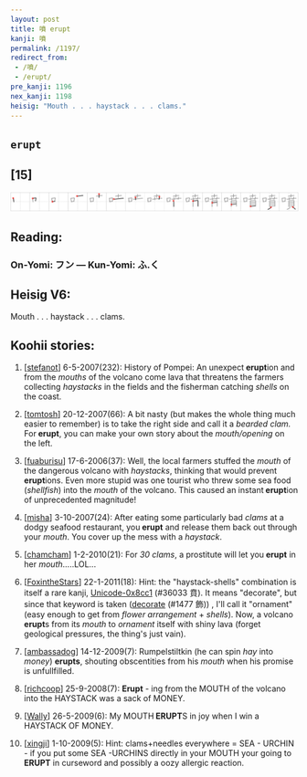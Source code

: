 ```yaml
---
layout: post
title: 噴 erupt
kanji: 噴
permalink: /1197/
redirect_from:
 - /噴/
 - /erupt/
pre_kanji: 1196
nex_kanji: 1198
heisig: "Mouth . . . haystack . . . clams."
---
```


## `erupt`

## [15]

<div class="stroke"><img src="../images/E599B4.png" /></div>

## Reading:

### On-Yomi: フン &mdash; Kun-Yomi: ふ.く

## Heisig V6:

Mouth . . . haystack . . . clams.

## Koohii stories:

1) [<a href="http://kanji.koohii.com/profile/stefanot">stefanot</a>] 6-5-2007(232): History of Pompei: An unexpect<strong> erupt</strong>ion and from the <em>mouths</em> of the volcano come lava that threatens the farmers collecting <em>haystacks</em> in the fields and the fisherman catching <em>shells</em> on the coast.

2) [<a href="http://kanji.koohii.com/profile/tomtosh">tomtosh</a>] 20-12-2007(66): A bit nasty (but makes the whole thing much easier to remember) is to take the right side and call it a <em>bearded clam.</em> For<strong> erupt</strong>, you can make your own story about the <em>mouth/opening</em> on the left.

3) [<a href="http://kanji.koohii.com/profile/fuaburisu">fuaburisu</a>] 17-6-2006(37): Well, the local farmers stuffed the <em>mouth</em> of the dangerous volcano with <em>haystacks</em>, thinking that would prevent<strong> erupt</strong>ions. Even more stupid was one tourist who threw some sea food (<em>shellfish</em>) into the <em>mouth</em> of the volcano. This caused an instant<strong> erupt</strong>ion of unprecedented magnitude!

4) [<a href="http://kanji.koohii.com/profile/misha">misha</a>] 3-10-2007(24): After eating some particularly bad <em>clams</em> at a dodgy seafood restaurant, you<strong> erupt</strong> and release them back out through your <em>mouth</em>. You cover up the mess with a <em>haystack</em>.

5) [<a href="http://kanji.koohii.com/profile/chamcham">chamcham</a>] 1-2-2010(21): For <em>30 clams</em>, a prostitute will let you<strong> erupt</strong> in her <em>mouth</em>.....LOL...

6) [<a href="http://kanji.koohii.com/profile/FoxintheStars">FoxintheStars</a>] 22-1-2011(18): Hint: the &quot;haystack-shells&quot; combination is itself a rare kanji, <a href="../36033">Unicode-0x8cc1</a> (#36033 賁). It means &quot;decorate&quot;, but since that keyword is taken (<a href="../1477">decorate</a> (#1477 飾)) , I&#039;ll call it &quot;ornament&quot; (easy enough to get from <em>flower arrangement</em> + <em>shells</em>). Now, a volcano<strong> erupt</strong>s from its <em>mouth</em> to <em>ornament</em> itself with shiny lava (forget geological pressures, the thing&#039;s just vain).

7) [<a href="http://kanji.koohii.com/profile/ambassadog">ambassadog</a>] 14-12-2009(7): Rumpelstiltkin (he can spin <em>hay</em> into <em>money</em>) <strong>erupts</strong>, shouting obscentities from his <em>mouth</em> when his promise is unfullfilled.

8) [<a href="http://kanji.koohii.com/profile/richcoop">richcoop</a>] 25-9-2008(7): <strong>Erupt</strong> - ing from the MOUTH of the volcano into the HAYSTACK was a sack of MONEY.

9) [<a href="http://kanji.koohii.com/profile/Wally">Wally</a>] 26-5-2009(6): My MOUTH<strong> ERUPT</strong>S in joy when I win a HAYSTACK OF MONEY.

10) [<a href="http://kanji.koohii.com/profile/xingji">xingji</a>] 1-10-2009(5): Hint: clams+needles everywhere = SEA - URCHIN - if you put some SEA -URCHINS directly in your MOUTH your going to<strong> ERUPT</strong> in curseword and possibly a oozy allergic reaction.
